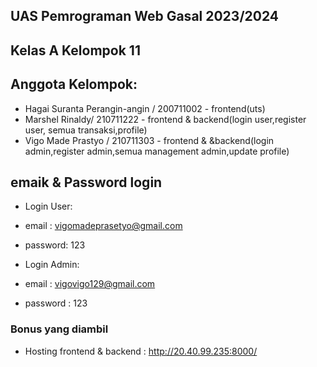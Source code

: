 ## UAS Pemrograman Web Gasal 2023/2024

## Kelas A Kelompok 11


## Anggota Kelompok:
- Hagai Suranta Perangin-angin / 200711002 - frontend(uts)
- Marshel Rinaldy/ 210711222 - frontend & backend(login user,register user, semua transaksi,profile)
- Vigo Made Prastyo / 210711303 - frontend & &backend(login admin,register admin,semua management admin,update profile)

## emaik & Password login
- Login User:
- email : vigomadeprasetyo@gmail.com
- password: 123

- Login Admin:
- email : vigovigo129@gmail.com
- password : 123


### Bonus yang diambil
- Hosting
   frontend & backend : http://20.40.99.235:8000/
